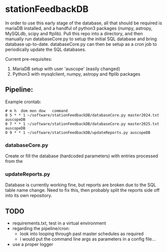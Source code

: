# stationFeedbackDB

In order to use this early stage of the database, all that should be required is mariaDB installed, and a handful of python3 packages (numpy, astropy, MySQLdb, scipy and ftplib).
Pull this repo into a directory, and then manually run databaseCore.py to setup the initial SQL database and bring database up-to-date. databaseCore.py can then be setup as a cron job to periodically update the SQL databases.

Current pre-requisites:
1. MariaDB setup with user 'auscope' (easily changed)
2. Python3 with mysqlclient, numpy, astropy and ftplib packages

## Pipeline:

Example crontab:
```
# m h  dom mon dow   command
0 5 * * 1 ~/software/stationFeedbackDB/databaseCore.py master2024.txt auscopeDB
0 7 * * 1 ~/software/stationFeedbackDB/databaseCore.py master2025.txt auscopeDB
0 9 * * 1 ~/software/stationFeedbackDB/updateReports.py auscopeDB
```

### databaseCore.py

Create or fill the database (hardcoded parameters) with entries processed from the

### updateReports.py

Database is currently working fine, but reports are broken due to the SQL table name change.
Need to fix this, then probably split the reports side off into its own repository.

## TODO

- requirements.txt, test in a virtual environment
- regarding the pipeline/cron:
    - look into looping through past master schedules as required
    - i would put the command line args as parameters in a config file...
- use a proper logger
